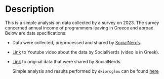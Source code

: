 # Description

This is a simple analysis on data collected by a survey on 2023. The survey concerned annual income of programmers leaving in Greece and abroad. Below are data specifications:

* Data were collected, preprocessed and shared by [SocialNerds](https://www.socialnerds.gr/).
* [Link](https://youtu.be/e3SMiwLEw1c?si=MyAi5SlvjX-gRDBL) to Youtube video about the data by SocialNerds (video is in Greek).
* [Link](https://docs.google.com/spreadsheets/d/1DP4OZBOsxx2-3Ej1srAPsuGfyiWU7XfTX6f4bFxkKN4/edit#gid=1071387860](https://docs.google.com/spreadsheets/d/1DP4OZBOsxx2-3Ej1srAPsuGfyiWU7XfTX6f4bFxkKN4/edit?usp=sharing)https://docs.google.com/spreadsheets/d/1DP4OZBOsxx2-3Ej1srAPsuGfyiWU7XfTX6f4bFxkKN4/edit?usp=sharing) to original data that were shared by SocialNerds.

  Simple analysis and results performed by `dkioroglou` can be found [here](https://github.com/dkioroglou/programmers_salaries_2023/blob/main/data_analysis.ipynb)
